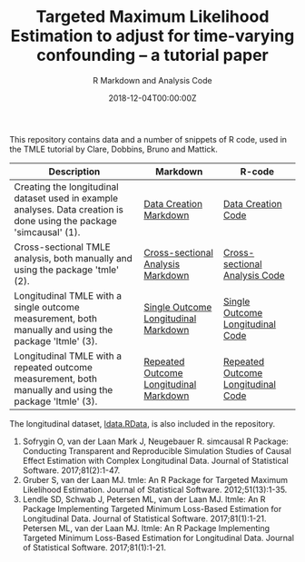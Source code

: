 ﻿---
title: 'Targeted Maximum Likelihood Estimation to adjust for time-varying confounding – a tutorial paper'
subtitle: 'R Markdown and Analysis Code'
summary: R Markdown and Analysis Code
authors:
- admin
tags:
- Tutorial paper
- Causal inference
categories: []
date: "2018-12-04T00:00:00Z"
lastmod: "2018-12-03T00:00:00Z"
featured: false
draft: false
image:
  placement: 2
  caption: ""
  focal_point: ""
  preview_only: false
projects:
- causal-inference
---

This repository contains data and a number of snippets of R code, used in the TMLE tutorial by Clare, Dobbins, Bruno and Mattick.

| Description | Markdown | R-code |
| --- | --- | --- |
| Creating the longitudinal dataset used in example analyses. Data creation is done using the package 'simcausal' (1). | [Data Creation Markdown](https://philipclare.github.io/tmletutorial/Markdown/data-creation.nb.html) | [Data Creation Code](https://philipclare.github.io/tmletutorial/Code/data-creation.R) |
| Cross-sectional TMLE analysis, both manually and using the package 'tmle' (2). | [Cross-sectional Analysis Markdown](https://philipclare.github.io/tmletutorial/Markdown/cross-sectional.nb.html) | [Cross-sectional Analysis Code](https://philipclare.github.io/tmletutorial/Code/cross-sectional.R) |
| Longitudinal TMLE with a single outcome measurement, both manually and using the package 'ltmle' (3). | [Single Outcome Longitudinal Markdown](https://philipclare.github.io/tmletutorial/Markdown/long-single-y.nb.html) | [Single Outcome Longitudinal Code](https://philipclare.github.io/tmletutorial/Code/long-single-y.R) |
| Longitudinal TMLE with a repeated outcome measurement, both manually and using the package 'ltmle' (3). | [Repeated Outcome Longitudinal Markdown](https://philipclare.github.io/tmletutorial/Markdown/long-repeated-y.nb.html) | [Repeated Outcome Longitudinal Code](https://philipclare.github.io/tmletutorial/Code/long-repeated-y.R) |

The longitudinal dataset, [ldata.RData](/ldata.RData), is also included in the repository.

1. Sofrygin O, van der Laan Mark J, Neugebauer R. simcausal R Package: Conducting Transparent and Reproducible Simulation Studies of Causal Effect Estimation with Complex Longitudinal Data. Journal of Statistical Software. 2017;81(2):1-47.
2. Gruber S, van der Laan MJ. tmle: An R Package for Targeted Maximum Likelihood Estimation. Journal of Statistical Software. 2012;51(13):1-35.
3. Lendle SD, Schwab J, Petersen ML, van der Laan MJ. ltmle: An R Package Implementing Targeted Minimum Loss-Based Estimation for Longitudinal Data. Journal of Statistical Software. 2017;81(1):1-21.
 Petersen ML, van der Laan MJ. ltmle: An R Package Implementing Targeted Minimum Loss-Based Estimation for Longitudinal Data. Journal of Statistical Software. 2017;81(1):1-21.
